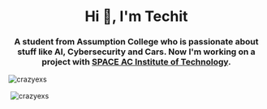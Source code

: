 <h1 align="center">Hi 👋, I'm Techit</h1>
<h3 style="text-align:center;">
  A student from Assumption College who is passionate about stuff like AI, Cybersecurity and Cars. Now I'm working on a project with <a href="https://th.linkedin.com/company/space-ac">SPACE AC Institute of Technology</a>.
</h3>
<p align="left"> <img src="https://komarev.com/ghpvc/?username=crazyexs&label=Profile%20views&color=0e75b6&style=flat" alt="crazyexs" /> </p>

<p align="left">
</p>

<p>&nbsp;<img align="center" src="https://github-readme-stats.vercel.app/api?username=crazyexs&show_icons=true&locale=en" alt="crazyexs" /></p>
